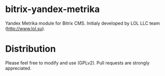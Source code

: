 bitrix-yandex-metrika
=====================

Yandex Metrika module for Bitrix CMS.
Initialy developed by LOL LLC team (http://www.lol.su).


Distribution
============
Please feel free to modify and use (GPLv2).
Pull requests are strongly appreciated.